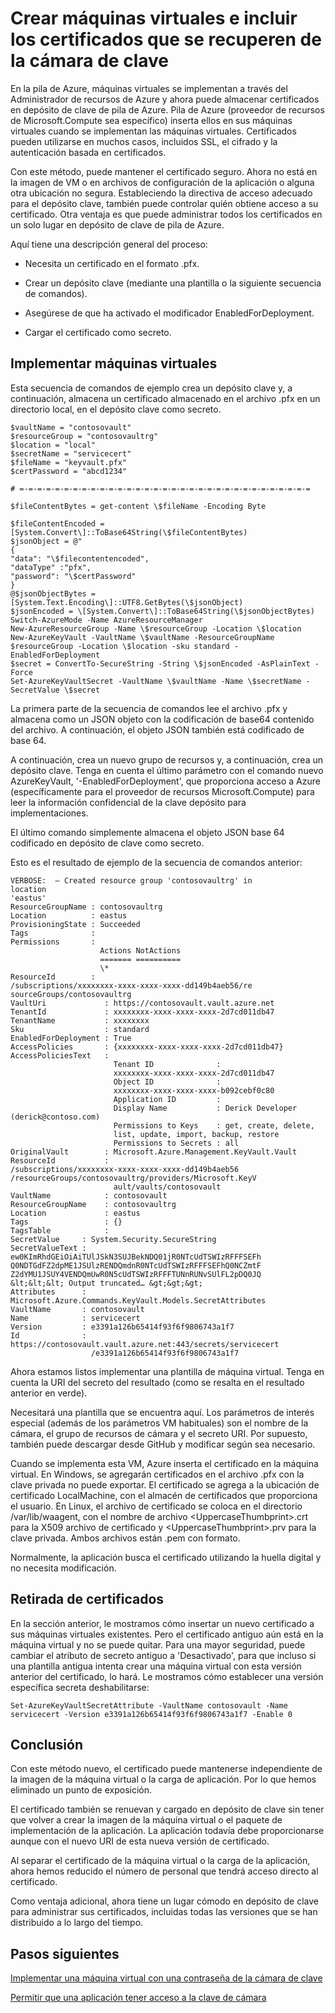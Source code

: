 <properties
    pageTitle="Implementar una máquina virtual con un certificado mediante depósito de clave de pila de Azure | Microsoft Azure"
    description="Obtenga información sobre cómo implementar una máquina virtual e insertar un certificado de la cámara de clave de pila de Azure"
    services="azure-stack"
    documentationCenter=""
    authors="rlfmendes"
    manager="natmack"
    editor=""/>

<tags
    ms.service="azure-stack"
    ms.workload="na"
    ms.tgt_pltfrm="na"
    ms.devlang="na"
    ms.topic="get-started-article"
    ms.date="09/26/2016"
    ms.author="ricardom"/>

# <a name="create-vms-and-include-certificates-retrieved-from-key-vault"></a>Crear máquinas virtuales e incluir los certificados que se recuperen de la cámara de clave

En la pila de Azure, máquinas virtuales se implementan a través del Administrador de recursos de Azure y ahora puede almacenar certificados en depósito de clave de pila de Azure. Pila de Azure (proveedor de recursos de Microsoft.Compute sea específico) inserta ellos en sus máquinas virtuales cuando se implementan las máquinas virtuales. Certificados pueden utilizarse en muchos casos, incluidos SSL, el cifrado y la autenticación basada en certificados.

Con este método, puede mantener el certificado seguro. Ahora no está en la imagen de VM o en archivos de configuración de la aplicación o alguna otra ubicación no segura. Estableciendo la directiva de acceso adecuado para el depósito clave, también puede controlar quién obtiene acceso a su certificado. Otra ventaja es que puede administrar todos los certificados en un solo lugar en depósito de clave de pila de Azure.

Aquí tiene una descripción general del proceso:

-   Necesita un certificado en el formato .pfx.

-   Crear un depósito clave (mediante una plantilla o la siguiente secuencia de comandos).

-   Asegúrese de que ha activado el modificador EnabledForDeployment.

-   Cargar el certificado como secreto.

## <a name="deploying-vms"></a>Implementar máquinas virtuales

Esta secuencia de comandos de ejemplo crea un depósito clave y, a continuación, almacena un certificado almacenado en el archivo .pfx en un directorio local, en el depósito clave como secreto.

    $vaultName = "contosovault"
    $resourceGroup = "contosovaultrg"
    $location = "local"
    $secretName = "servicecert"
    $fileName = "keyvault.pfx"
    $certPassword = "abcd1234"

    # =-=-=-=-=-=-=-=-=-=-=-=-=-=-=-=-=-=-=-=-=-=-=-=-=-=-=-=-=-=-=-=-=

    $fileContentBytes = get-content \$fileName -Encoding Byte

    $fileContentEncoded =
    [System.Convert\]::ToBase64String(\$fileContentBytes)
    $jsonObject = @"
    {
    "data": "\$filecontentencoded",
    "dataType" :"pfx",
    "password": "\$certPassword"
    }
    @$jsonObjectBytes = [System.Text.Encoding\]::UTF8.GetBytes(\$jsonObject)
    $jsonEncoded = \[System.Convert\]::ToBase64String(\$jsonObjectBytes)
    Switch-AzureMode -Name AzureResourceManager
    New-AzureResourceGroup -Name \$resourceGroup -Location \$location
    New-AzureKeyVault -VaultName \$vaultName -ResourceGroupName
    $resourceGroup -Location \$location -sku standard -EnabledForDeployment
    $secret = ConvertTo-SecureString -String \$jsonEncoded -AsPlainText -Force
    Set-AzureKeyVaultSecret -VaultName \$vaultName -Name \$secretName -SecretValue \$secret

La primera parte de la secuencia de comandos lee el archivo .pfx y almacena como un JSON objeto con la codificación de base64 contenido del archivo. A continuación, el objeto JSON también está codificado de base 64.

A continuación, crea un nuevo grupo de recursos y, a continuación, crea un depósito clave. Tenga en cuenta el último parámetro con el comando nuevo AzureKeyVault, '-EnabledForDeployment', que proporciona acceso a Azure (específicamente para el proveedor de recursos Microsoft.Compute) para leer la información confidencial de la clave depósito para implementaciones.

El último comando simplemente almacena el objeto JSON base 64 codificado en depósito de clave como secreto.

Esto es el resultado de ejemplo de la secuencia de comandos anterior:

    VERBOSE:  – Created resource group 'contosovaultrg' in
    location
    'eastus'
    ResourceGroupName : contosovaultrg
    Location          : eastus
    ProvisioningState : Succeeded
    Tags              :
    Permissions       :
                        Actions NotActions
                        ======= ==========
                        \*
    ResourceId        :
    /subscriptions/xxxxxxxx-xxxx-xxxx-xxxx-dd149b4aeb56/re
    sourceGroups/contosovaultrg
    VaultUri             : https://contosovault.vault.azure.net
    TenantId             : xxxxxxxx-xxxx-xxxx-xxxx-2d7cd011db47
    TenantName           : xxxxxxxx
    Sku                  : standard
    EnabledForDeployment : True
    AccessPolicies       : {xxxxxxxx-xxxx-xxxx-xxxx-2d7cd011db47}
    AccessPoliciesText   :
                           Tenant ID              :
                           xxxxxxxx-xxxx-xxxx-xxxx-2d7cd011db47
                           Object ID              :
                           xxxxxxxx-xxxx-xxxx-xxxx-b092cebf0c80
                           Application ID         :
                           Display Name           : Derick Developer  (derick@contoso.com)
                           Permissions to Keys    : get, create, delete,
                           list, update, import, backup, restore
                           Permissions to Secrets : all
    OriginalVault        : Microsoft.Azure.Management.KeyVault.Vault
    ResourceId           :
    /subscriptions/xxxxxxxx-xxxx-xxxx-xxxx-dd149b4aeb56                 
    /resourceGroups/contosovaultrg/providers/Microsoft.KeyV
                           ault/vaults/contosovault
    VaultName            : contosovault
    ResourceGroupName    : contosovaultrg
    Location             : eastus
    Tags                 : {}
    TagsTable            :
    SecretValue     : System.Security.SecureString
    SecretValueText :
    ew0KImRhdGEiOiAiTUlJSkN3SUJBekNDQ01jR0NTcUdTSWIzRFFFSEFh
    Q0NDTGdFZ2dpME1JSUlzRENDQmdnR0NTcUdTSWIzRFFFSEFhQ0NCZmtF           
    Z2dYMU1JSUY4VENDQmUwR0N5cUdTSWIzRFFFTUNnRUNvSUlFL2pDQ0JQ
    &lt;&lt;&lt; Output truncated… &gt;&gt;&gt;
    Attributes      :
    Microsoft.Azure.Commands.KeyVault.Models.SecretAttributes
    VaultName       : contosovault
    Name            : servicecert
    Version         : e3391a126b65414f93f6f9806743a1f7
    Id              :
    https://contosovault.vault.azure.net:443/secrets/servicecert
                      /e3391a126b65414f93f6f9806743a1f7

Ahora estamos listos implementar una plantilla de máquina virtual. Tenga en cuenta la URI del secreto del resultado (como se resalta en el resultado anterior en verde).

Necesitará una plantilla que se encuentra aquí. Los parámetros de interés especial (además de los parámetros VM habituales) son el nombre de la cámara, el grupo de recursos de cámara y el secreto URI. Por supuesto, también puede descargar desde GitHub y modificar según sea necesario.

Cuando se implementa esta VM, Azure inserta el certificado en la máquina virtual.
En Windows, se agregarán certificados en el archivo .pfx con la clave privada no puede exportar. El certificado se agrega a la ubicación de certificado LocalMachine, con el almacén de certificados que proporciona el usuario. En Linux, el archivo de certificado se coloca en el directorio /var/lib/waagent, con el nombre de archivo &lt;UppercaseThumbprint&gt;.crt para la X509 archivo de certificado y &lt;UppercaseThumbprint&gt;.prv para la clave privada.
Ambos archivos están .pem con formato.

Normalmente, la aplicación busca el certificado utilizando la huella digital y no necesita modificación.

## <a name="retiring-certificates"></a>Retirada de certificados


En la sección anterior, le mostramos cómo insertar un nuevo certificado a sus máquinas virtuales existentes. Pero el certificado antiguo aún está en la máquina virtual y no se puede quitar. Para una mayor seguridad, puede cambiar el atributo de secreto antiguo a 'Desactivado', para que incluso si una plantilla antigua intenta crear una máquina virtual con esta versión anterior del certificado, lo hará. Le mostramos cómo establecer una versión específica secreta deshabilitarse:

    Set-AzureKeyVaultSecretAttribute -VaultName contosovault -Name servicecert -Version e3391a126b65414f93f6f9806743a1f7 -Enable 0

## <a name="conclusion"></a>Conclusión


Con este método nuevo, el certificado puede mantenerse independiente de la imagen de la máquina virtual o la carga de aplicación. Por lo que hemos eliminado un punto de exposición.

El certificado también se renuevan y cargado en depósito de clave sin tener que volver a crear la imagen de la máquina virtual o el paquete de implementación de la aplicación. La aplicación todavía debe proporcionarse aunque con el nuevo URI de esta nueva versión de certificado.

Al separar el certificado de la máquina virtual o la carga de la aplicación, ahora hemos reducido el número de personal que tendrá acceso directo al certificado.

Como ventaja adicional, ahora tiene un lugar cómodo en depósito de clave para administrar sus certificados, incluidas todas las versiones que se han distribuido a lo largo del tiempo.

## <a name="next-steps"></a>Pasos siguientes

[Implementar una máquina virtual con una contraseña de la cámara de clave](azure-stack-kv-deploy-vm-with-secret.md)

[Permitir que una aplicación tener acceso a la clave de cámara](azure-stack-kv-sample-app.md)